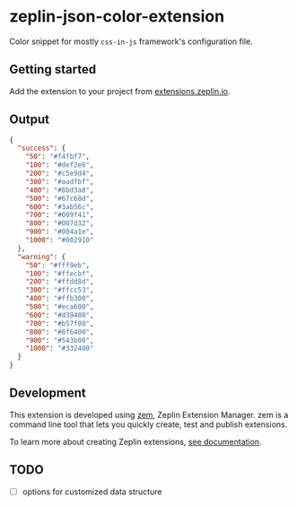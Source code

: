 # zeplin-json-color-extension

Color snippet for mostly `css-in-js` framework's configuration file.

## Getting started

Add the extension to your project from [extensions.zeplin.io](https://extensions.zeplin.io).

## Output

```json
{
  "success": {
    "50": "#f4fbf7",
    "100": "#def2e6",
    "200": "#c5e9d4",
    "300": "#aadfbf",
    "400": "#8bd3a8",
    "500": "#67c68d",
    "600": "#3ab56c",
    "700": "#009f41",
    "800": "#007d32",
    "900": "#004a1e",
    "1000": "#002910"
  },
  "warning": {
    "50": "#fff9eb",
    "100": "#ffecbf",
    "200": "#ffdd8d",
    "300": "#ffcc53",
    "400": "#ffb300",
    "500": "#eca600",
    "600": "#d39400",
    "700": "#b57f00",
    "800": "#8f6400",
    "900": "#543b00",
    "1000": "#332400"
  }
}  
```

<!--- Template for options section
## Options

#### Sample option

Sample option providing sample functionality.

--->

## Development

This extension is developed using [zem](https://github.com/zeplin/zem), Zeplin Extension Manager. zem is a command line tool that lets you quickly create, test and publish extensions.

To learn more about creating Zeplin extensions, [see documentation](https://github.com/zeplin/zeplin-extension-documentation).

## TODO
- [ ] options for customized data structure
